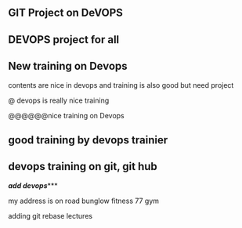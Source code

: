 ## GIT Project on DeVOPS

## DEVOPS project for all

## New training on Devops

contents are nice in devops and training is also good
but need project


@ devops is really nice training

@@@@@@nice training on Devops

## good training by devops trainier

## devops training on git, git hub

***************add devops******************

my address is on road bunglow
fitness 77 gym


adding git rebase lectures
